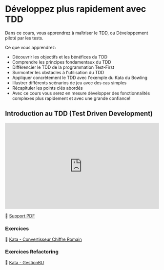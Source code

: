 <style>.embed-container { position: relative; padding-bottom: 56.25%; height: 0; overflow: hidden; max-width: 100%; } .embed-container iframe, .embed-container object, .embed-container embed { position: absolute; top: 0; left: 0; width: 100%; height: 100%; }</style>

# Développez plus rapidement avec TDD

Dans ce cours, vous apprendrez à maîtriser le TDD, ou Développement piloté par les tests.

Ce que vous apprendrez:

- Découvrir les objectifs et les bénéfices du TDD
- Comprendre les principes fondamentaux du TDD
- Différencier le TDD de la programmation Test-First
- Surmonter les obstacles à l'utilisation du TDD
- Appliquer concrètement le TDD avec l'exemple du Kata du Bowling
- Illustrer différents scénarios de jeu avec des cas simples
- Récapituler les points clés abordés
- Avec ce cours vous serez en mesure développer des fonctionnalités complexes plus rapidement et avec une grande confiance!



## Introduction au TDD (Test Driven Development)

<div class='embed-container'>
<iframe src='https://www.youtube.com/embed/G5w483dC7L4' frameborder='0' allowfullscreen></iframe>
</div>

📄 [Support PDF](/TDD/TDD_Presentation_Bowling.pdf)


### Exercices
📝 [Kata - Convertisseur Chiffre Romain](https://github.com/AzRunRCE/KataTrainings/tree/main/KataTraining)

### Exercices Refactoring
📝 [Kata - GestionBU](https://github.com/AzRunRCE/KataTrainings/tree/main/Refactoring/Gestion_BU)




